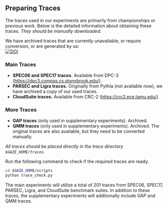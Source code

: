 ## Preparing Traces

The traces used in our experiments are primarily from championships or previous work. Below is the detailed information about obtaining these traces. *They should be manually downloaded.* 

We have archived traces that are currently unavailable, or require conversion, or are generated by us:\
[![DOI](https://zenodo.org/badge/DOI/10.5281/zenodo.14252372.svg)](https://doi.org/10.5281/zenodo.14252372)
 
### Main Traces
- **SPEC06 and SPEC17 traces.** Available from DPC-3 (https://dpc3.compas.cs.stonybrook.edu/).
- **PARSEC and Ligra traces.** Originally from Pythia (not available now), we have archived a copy of our used traces.
- **CloudSuite traces.** Available from CRC-2 (https://crc2.ece.tamu.edu/).

### More Traces
- **GAP traces** (only used in supplementary experiments). Archived.
- **QMM traces** (only used in supplementary experiments). Archived. The original traces are also available, but they need to be converted manually. 

*All traces should be placed directly in the trace directory `$GAZE_HOME/traces`.*

Run the following command to check if the required traces are ready.

```bash
cd $GAZE_HOME/scripts   
python trace_check.py
```

The main experiments will utilize a total of 201 traces from SPEC06, SPEC17, PARSEC, Ligra, and CloudSuite benchmark suites. In addition to these traces, the supplementary experiments will additionally include GAP and QMM traces.